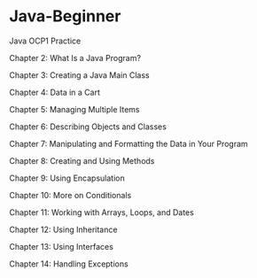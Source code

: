 # Java-Beginner
Java OCP1  Practice 


Chapter 2:  What Is a Java Program?


Chapter 3:  Creating a Java Main Class


Chapter 4:  Data in a Cart


Chapter 5:  Managing Multiple Items


Chapter 6:  Describing Objects and Classes


Chapter 7:  Manipulating and Formatting the Data in Your Program


Chapter 8:  Creating and Using Methods


Chapter 9:  Using Encapsulation


Chapter 10: More on Conditionals


Chapter 11: Working with Arrays, Loops, and Dates


Chapter 12: Using Inheritance


Chapter 13: Using Interfaces


Chapter 14: Handling Exceptions





